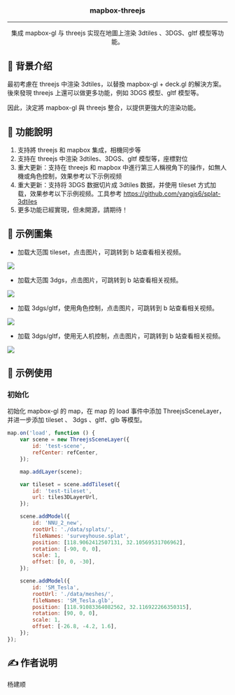 <h3 align="center">mapbox-threejs</h3>

---

<p align="center"> 集成 mapbox-gl 与 threejs 实现在地圖上渲染 3dtiles 、3DGS、gltf 模型等功能。 
    <br> 
</p>


## 🧐 背景介绍 <a name = "about"></a>

最初考慮在 threejs 中渲染 3dtiles，以替換 mapbox-gl + deck.gl 的解決方案。
後來發現 threejs 上還可以做更多功能，例如 3DGS 模型、gltf 模型等。

因此，決定將 mapbox-gl 與 threejs 整合，以提供更強大的渲染功能。

## 🔧 功能說明 <a name = "features"></a>

1. 支持將 threejs 和 mapbox 集成，相機同步等
2. 支持在 threejs 中渲染 3dtiles、3DGS、gltf 模型等，座標對位
3. 重大更新：支持在 threejs 和 mapbox 中進行第三人稱視角下的操作，如無人機或角色控制，效果参考以下示例视频
4. 重大更新：支持将 3DGS 数据切片成 3dtiles 数据，并使用 tileset 方式加载，效果参考以下示例视频。工具参考 https://github.com/yangjs6/splat-3dtiles
5. 更多功能已經實現，但未開源，請期待！

## 🚀 示例圖集 <a name = "demovideos"></a>

- 加载大范围 tileset，点击图片，可跳转到 b 站查看相关视频。

[![](https://i0.hdslb.com/bfs/archive/5d1b146ba418aa9c9293b8c2c6a34ccc1db47056.jpg@672w_378h_1c.webp)](https://www.bilibili.com/video/BV19eK3znEJt/)

- 加载大范围 3dgs，点击图片，可跳转到 b 站查看相关视频。

[![](https://i0.hdslb.com/bfs/archive/0b195aebb064cd5b2222faeda00e94308dc4dea6.jpg@672w_378h_1c.webp)](https://www.bilibili.com/video/BV1qsK3z4Eo5/)

- 加载 3dgs/gltf，使用角色控制，点击图片，可跳转到 b 站查看相关视频。

[![](https://i0.hdslb.com/bfs/archive/e498bd9893b9e55fccbe59e865c113736d123b1e.jpg@672w_378h_1c.webp)](https://www.bilibili.com/video/BV1iuKGz4EDv/)

- 加载 3dgs/gltf，使用无人机控制，点击图片，可跳转到 b 站查看相关视频。

[![](https://i0.hdslb.com/bfs/archive/31f36229e764addba673fcb48f8d421c063b5784.jpg@672w_378h_1c.webp)](https://www.bilibili.com/video/BV1ENKGzFEMa/)


## 🏁 示例使用 <a name = "getting_started"></a>

### 初始化

初始化 mapbox-gl 的 map，在 map 的 load 事件中添加 ThreejsSceneLayer，并进一步添加 tileset 、 3dgs 、gltf、glb 等模型。

```javascript
map.on('load', function () {
    var scene = new ThreejsSceneLayer({
        id: 'test-scene',
        refCenter: refCenter,
    });

    map.addLayer(scene);

    var tileset = scene.addTileset({
        id: 'test-tileset',
        url: tiles3DLayerUrl,
    });

    scene.addModel({
        id: 'NNU_2_new',
        rootUrl: './data/splats/',
        fileNames: 'surveyhouse.splat',
        position: [118.9062412507131, 32.10569531706962],
        rotation: [-90, 0, 0],
        scale: 1,
        offset: [0, 0, -30],
    });

    scene.addModel({
        id: 'SM_Tesla',
        rootUrl: './data/meshes/',
        fileNames: 'SM_Tesla.glb',
        position: [118.91083364082562, 32.116922266350315],
        rotation: [90, 0, 0],
        scale: 1,
        offset: [-26.8, -4.2, 1.6],
    });
});
```

## ✍️ 作者说明 <a name = "authors"></a>

杨建顺
